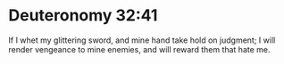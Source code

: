 # Deuteronomy 32:41

If I whet my glittering sword, and mine hand take hold on judgment; I will render vengeance to mine enemies, and will reward them that hate me.